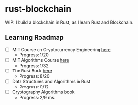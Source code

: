 # rust-blockchain
WIP: I build a blockchain in Rust, as I learn Rust and Blockchain.

## Learning Roadmap
* [ ] MIT Course on Cryptocurrency Engineering [here](https://www.youtube.com/watch?v=IJquEYhiq_U&list=PLUl4u3cNGP61KHzhg3JIJdK08JLSlcLId)
    - Progress: 1/20
* [ ] MIT Algorithms Course [here](https://www.youtube.com/playlist?list=PLUl4u3cNGP63EdVPNLG3ToM6LaEUuStEY)
    - Progress: 1/32
* [ ] The Rust Book [here](https://docs.rust-lang.org/book)
    - Progress: 8/20
* [ ] Data Structures and Algorithms in Rust
    - Progress: 0/12
* [ ] Cryptography Algorithms book
    - Progress: 2/9
      ms.